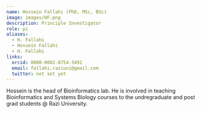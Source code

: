 ```yaml
---
name: Hossein Fallahi (PhD, MSc, BSc)
image: images/HF.png
description: Principle Investigator
role: pi
aliases:
  - H. Fallahi
  - Hossein Fallahi
  - H. Fallahi
links:
  orcid: 0000-0002-8754-3491
  email: fallahi.raziuni@gmail.com
  twitter: not set yet
---
```


Hossein is the head of Bioinformatics lab. He is involved in teaching Bioinformatics and Systems Biology courses to the undregraduate and post grad students @ Razi University. 
